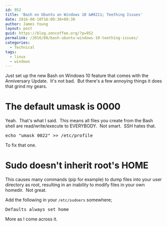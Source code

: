 ```yaml
---
id: 952
title: 'Bash on Ubuntu on Windows 10 &#8211; Teething Issues'
date: 2016-08-10T16:09:30+09:30
author: James Young
layout: post
guid: https://blog.zencoffee.org/?p=952
permalink: /2016/08/bash-ubuntu-windows-10-teething-issues/
categories:
  - Technical
tags:
  - linux
  - windows
---
```

Just set up the new Bash on Windows 10 feature that comes with the Anniversary Update.  It's not bad.  But there's a few annoying things it does that grind my gears.

# The default umask is 0000

Yeah.  That's what I said.  This means all files you create from the Bash shell are read/write/execute to EVERYBODY.  Not smart.  SSH hates that.

<pre>echo "umask 0022" &gt;&gt; /etc/profile</pre>

To fix that one.

# Sudo doesn't inherit root's HOME

This causes many commands (pip for example) to dump files into your user directory as root, resulting in an inability to modify files in your own homedir.  Not great.

Add the following in your `/etc/sudoers` somewhere;

<pre>Defaults always_set_home</pre>

More as I come across it.
